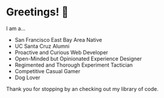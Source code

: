 # Greetings! 🖖
I am a...
- San Francisco East Bay Area Native
- UC Santa Cruz Alumni
- Proactive and Curious Web Developer
- Open-Minded but Opinionated Experience Designer
- Regimented and Thorough Experiment Tactician
- Competitive Casual Gamer
- Dog Lover

Thank you for stopping by an checking out my library of code.
